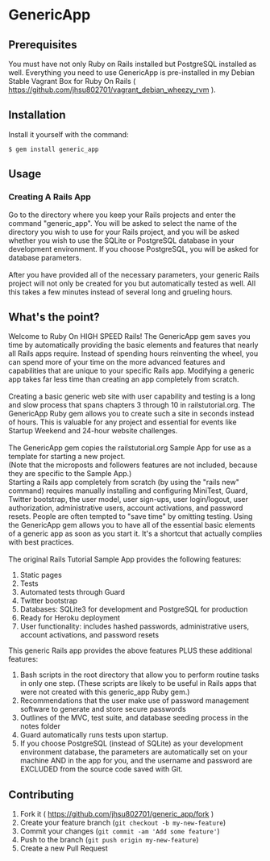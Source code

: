 # GenericApp

## Prerequisites

You must have not only Ruby on Rails installed but PostgreSQL installed as well.  Everything you need to use GenericApp is pre-installed in my Debian Stable Vagrant Box for Ruby On Rails ( https://github.com/jhsu802701/vagrant_debian_wheezy_rvm ).

## Installation

Install it yourself with the command:

    $ gem install generic_app

## Usage

### Creating A Rails App

Go to the directory where you keep your Rails projects and enter the command "generic_app".  You will be asked to select the name of the directory you wish to use for your Rails project, and you will be asked whether you wish to use the SQLite or PostgreSQL database in your development environment.  If you choose PostgreSQL, you will be asked for database parameters.
<br><br>
After you have provided all of the necessary parameters, your generic Rails project will not only be created for you but automatically tested as well.  All this takes a few minutes instead of several long and grueling hours.

## What's the point?

Welcome to Ruby On HIGH SPEED Rails!  The GenericApp gem saves you time by automatically providing the basic 
elements and features that nearly all Rails apps require.  Instead of spending hours reinventing the wheel, you 
can spend more of your time on the more advanced features and capabilities that are unique to your specific Rails 
app.  Modifying a generic app takes far less time than creating an app completely from scratch.
<br><br>
Creating a basic generic web site with user capability and testing is a long and slow process that spans chapters 
3 through 10 in railstutorial.org.  The GenericApp Ruby gem allows you to create such a site in seconds instead of 
hours.  This is valuable for any project and essential for events like Startup Weekend and 24-hour website 
challenges.
<br><br>
The GenericApp gem copies the railstutorial.org Sample App for use as a template for starting a new project.  
(Note that the microposts and followers features are not included, because they are specific to the Sample App.)  
Starting a Rails app completely from scratch (by using the "rails new" command) requires manually installing and 
configuring MiniTest, Guard, Twitter bootstrap, the user model, user sign-ups, user login/logout, user 
authorization, administrative users, account activations, and password resets.  People are often tempted to "save 
time" by omitting testing.  Using the GenericApp gem allows you to have all of the essential basic elements of a 
generic app as soon as you start it.  It's a shortcut that actually complies with best practices.
<br><br>
The original Rails Tutorial Sample App provides the following features:

1. Static pages
2. Tests
3. Automated tests through Guard
4. Twitter bootstrap
5. Databases: SQLite3 for development and PostgreSQL for production
6. Ready for Heroku deployment
7. User functionality: includes hashed passwords, administrative users, account activations, and password resets

This generic Rails app provides the above features PLUS these additional 
features:

1. Bash scripts in the root directory that allow you to perform routine tasks in only one step.  (These scripts are likely to be useful in Rails apps that were not created with this generic_app Ruby gem.)
2. Recommendations that the user make use of password management software to generate and store secure passwords
3. Outlines of the MVC, test suite, and database seeding process in the notes folder
4. Guard automatically runs tests upon startup.
5. If you choose PostgreSQL (instead of SQLite) as your development environment database, the parameters are automatically set on your machine AND in the app for you, and the username and password are EXCLUDED from the source code saved with Git.

## Contributing

1. Fork it ( https://github.com/jhsu802701/generic_app/fork )
2. Create your feature branch (`git checkout -b my-new-feature`)
3. Commit your changes (`git commit -am 'Add some feature'`)
4. Push to the branch (`git push origin my-new-feature`)
5. Create a new Pull Request
